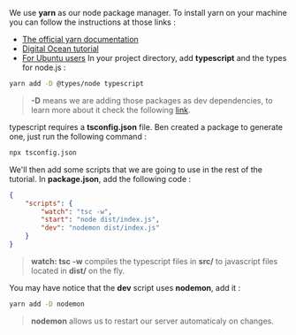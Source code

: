 We use **yarn** as our node package manager. To install yarn on your machine you can follow the instructions at those links :
- [The official yarn documentation](https://classic.yarnpkg.com/lang/en/docs/install/#debian-stable)
- [Digital Ocean tutorial](https://www.digitalocean.com/community/tutorials/how-to-install-and-use-the-yarn-package-manager-for-node-js)
- [For Ubuntu users](https://linuxize.com/post/how-to-install-yarn-on-ubuntu-20-04/)
In your project directory, add **typescript** and the types for node.js :
```bash
yarn add -D @types/node typescript
```

> **-D** means we are adding those packages as dev dependencies, to learn more about it check the following [link](https://stackoverflow.com/questions/18875674/whats-the-difference-between-dependencies-devdependencies-and-peerdependencies).

typescript requires a **tsconfig.json** file. Ben created a package to generate one, just run the following command :
```bash
npx tsconfig.json
```

We'll then add some scripts that we are going to use in the rest of the tutorial. In **package.json**, add the following code :
```json
{
	"scripts": {
		"watch": "tsc -w",
		"start": "node dist/index.js",
		"dev": "nodemon dist/index.js"
	}
}
```

> **watch: tsc -w** compiles the typescript files in **src/** to javascript files located in **dist/** on the fly.

You may have notice that the **dev** script uses **nodemon**, add it :
```bash
yarn add -D nodemon
```

> **nodemon** allows us to restart our server automaticaly on changes.

